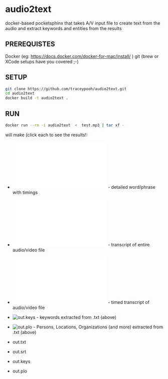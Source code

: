 # audio2text
docker-based pocketsphinx that takes A/V input file to create text from the audio and extract keywords and entities from the results

## PREREQUISTES
Docker (eg:  https://docs.docker.com/docker-for-mac/install/ )
git  (brew or XCode setups have you covered ;-)

## SETUP
```bash
git clone https://github.com/traceypooh/audio2text.git
cd audio2text
docker build -t audio2text .
```

## RUN

```bash
docker run --rm -i audio2text  <  test.mp3 | tar xf -
```
will make (click each to see the results!:
* ![out.json](out.json "out.json") - detailed word/phrase with timings
* ![out.txt](out.txt "out.txt") - transcript of entire audio/video file
* ![out.srt](out.srt "out.srt") - timed transcript of audio/video file
* ![out.keys](out.keys "out.keys") - keywords extracted from .txt (above)
* ![out.plo](out.plo "out.plo") - Persons, Locations, Organizations (and more) extracted from .txt (above)


* out.txt
* out.srt
* out.keys
* out.plo
